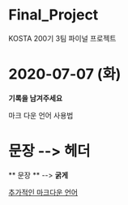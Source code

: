 # Final_Project
KOSTA 200기 3팀 파이널 프로젝트

# 2020-07-07 (화)
**기록을 남겨주세요**

마크 다운 언어 사용법
# 문장      --> 헤더
** 문장 **  --> **굵게**

[추가적인 마크다운 언어](https://gist.github.com/ihoneymon/652be052a0727ad59601, "Markdown Link") 
